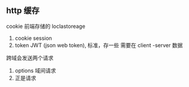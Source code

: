 ## http 缓存
cookie 前端存储的 loclastoreage
1. cookie session
2. token JWT (json web token), 标准，存一些 需要在 client -server 数据 

跨域会发送两个请求
1. options 域间请求
2. 正是请求